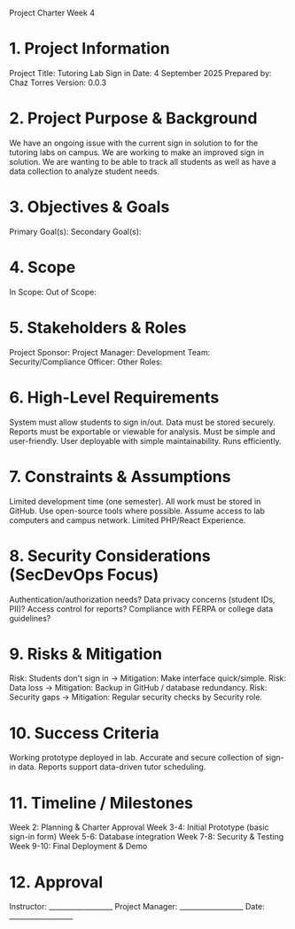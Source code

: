 Project Charter Week 4
# 1. Project Information
Project Title: Tutoring Lab Sign in
Date: 4 September 2025
Prepared by: Chaz Torres
Version: 0.0.3
# 2. Project Purpose & Background
We have an ongoing issue with the current sign in solution to for the tutoring labs on campus. We are working to make an improved sign in solution. We are wanting to be able to track all students as well as have a data collection to analyze student needs.
# 3. Objectives & Goals
Primary Goal(s):
Secondary Goal(s):
# 4. Scope
In Scope:
Out of Scope:
# 5. Stakeholders & Roles
Project Sponsor:
Project Manager:
Development Team:
Security/Compliance Officer:
Other Roles:
# 6. High-Level Requirements
System must allow students to sign in/out.
Data must be stored securely.
Reports must be exportable or viewable for analysis.
Must be simple and user-friendly.
User deployable with simple maintainability.
Runs efficiently.
# 7. Constraints & Assumptions
Limited development time (one semester).
All work must be stored in GitHub.
Use open-source tools where possible.
Assume access to lab computers and campus network.
Limited PHP/React Experience.
# 8. Security Considerations (SecDevOps Focus)
Authentication/authorization needs?
Data privacy concerns (student IDs, PII)?
Access control for reports?
Compliance with FERPA or college data guidelines?
# 9. Risks & Mitigation
Risk: Students don't sign in -> Mitigation: Make interface quick/simple.
Risk: Data loss -> Mitigation: Backup in GitHub / database redundancy.
Risk: Security gaps -> Mitigation: Regular security checks by Security role.
# 10. Success Criteria
Working prototype deployed in lab.
Accurate and secure collection of sign-in data.
Reports support data-driven tutor scheduling.
# 11. Timeline / Milestones
Week 2: Planning & Charter Approval
Week 3-4: Initial Prototype (basic sign-in form)
Week 5-6: Database integration
Week 7-8: Security & Testing
Week 9-10: Final Deployment & Demo
# 12. Approval
Instructor: __________________
Project Manager: __________________
Date: __________________
